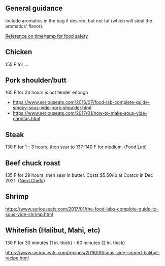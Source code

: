 ## General guidance

Include aromatics in the bag if desired, but not fat (which will steal the aromatics' flavor).

[Reference on time/temp for food safety](https://douglasbaldwin.com/sous-vide.html)

## Chicken

155 F for ...

## Pork shoulder/butt

165 F for 24 hours is not tender enough

- <https://www.seriouseats.com/2016/07/food-lab-complete-guide-smoky-sous-vide-pork-shoulder.html>
- <https://www.seriouseats.com/2017/01/how-to-make-sous-vide-carnitas.html>

## Steak

130 F for 1 - 3 hours, then sear to 137-140 F for medium.  (Food Lab)

## Beef chuck roast

135 F for 29 hours, then sear in butter.  Costs $5.50/lb at Costco in Dec 2021.
([Nerd Chefs](https://www.nerdchefs.com/sous-vide-chuck-roast-recipe/))

## Shrimp

<https://www.seriouseats.com/2017/01/the-food-labs-complete-guide-to-sous-vide-shrimp.html>

## Whitefish (Halibut, Mahi, etc)

130 F for 30 minutes (1 in. thick) - 60 minutes (2 in. thick)

<https://www.seriouseats.com/recipes/2016/09/sous-vide-seared-halibut-recipe.html>

